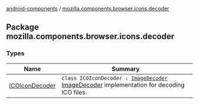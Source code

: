 [android-components](../index.md) / [mozilla.components.browser.icons.decoder](./index.md)

## Package mozilla.components.browser.icons.decoder

### Types

| Name | Summary |
|---|---|
| [ICOIconDecoder](-i-c-o-icon-decoder/index.md) | `class ICOIconDecoder : `[`ImageDecoder`](../mozilla.components.support.images.decoder/-image-decoder/index.md)<br>[ImageDecoder](../mozilla.components.support.images.decoder/-image-decoder/index.md) implementation for decoding ICO files. |

